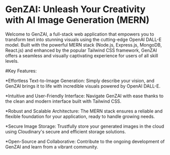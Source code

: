 # GenZAI: Unleash Your Creativity with AI Image Generation (MERN)

Welcome to GenZAI, a full-stack web application that empowers you to transform text into stunning visuals using the cutting-edge OpenAI DALL-E model. Built with the powerful MERN stack (Node.js, Express.js, MongoDB, React.js) and enhanced by the popular Tailwind CSS framework, GenZAI offers a seamless and visually captivating experience for users of all skill levels.

#Key Features:

*Effortless Text-to-Image Generation: Simply describe your vision, and GenZAI brings it to life with incredible visuals powered by OpenAI DALL-E.

*Intuitive and User-Friendly Interface: Navigate GenZAI with ease thanks to the clean and modern interface built with Tailwind CSS.

*Robust and Scalable Architecture: The MERN stack ensures a reliable and flexible foundation for your application, ready to handle growing needs.

*Secure Image Storage: Trustfully store your generated images in the cloud using Cloudinary's secure and efficient storage solutions.

*Open-Source and Collaborative: Contribute to the ongoing development of GenZAI and learn from a vibrant community.

